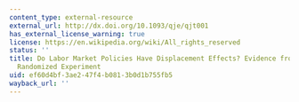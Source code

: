 ```yaml
---
content_type: external-resource
external_url: http://dx.doi.org/10.1093/qje/qjt001
has_external_license_warning: true
license: https://en.wikipedia.org/wiki/All_rights_reserved
status: ''
title: Do Labor Market Policies Have Displacement Effects? Evidence from a Clustered
  Randomized Experiment
uid: ef60d4bf-3ae2-47f4-b081-3b0d1b755fb5
wayback_url: ''
---
```

